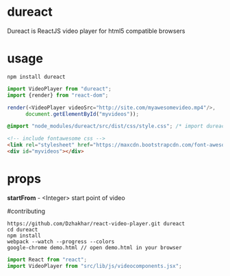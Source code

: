 # dureact
Dureact is ReactJS video player for html5 compatible browsers

# usage
```
npm install dureact
```

```javascript
import VideoPlayer from "dureact";
import {render} from "react-dom";

render(<VideoPlayer videoSrc="http://site.com/myawesomevideo.mp4"/>,
      document.getElementById("myvideos"));
```

```css
@import "node_modules/dureact/src/dist/css/style.css"; /* import dureact's style file  */
```

```html
<!-- include fontawesome css -->
<link rel="stylesheet" href="https://maxcdn.bootstrapcdn.com/font-awesome/4.6.3/css/font-awesome.min.css">
<div id="myvideos"></div>
```

# props
**startFrom** - &lt;Integer&gt; start point of video 


#contributing
```
https://github.com/Dzhakhar/react-video-player.git dureact
cd dureact
npm install
webpack --watch --progress --colors
google-chrome demo.html // open demo.html in your browser
```

```javascript
import React from "react";
import VideoPlayer from "src/lib/js/videocomponents.jsx";
```

